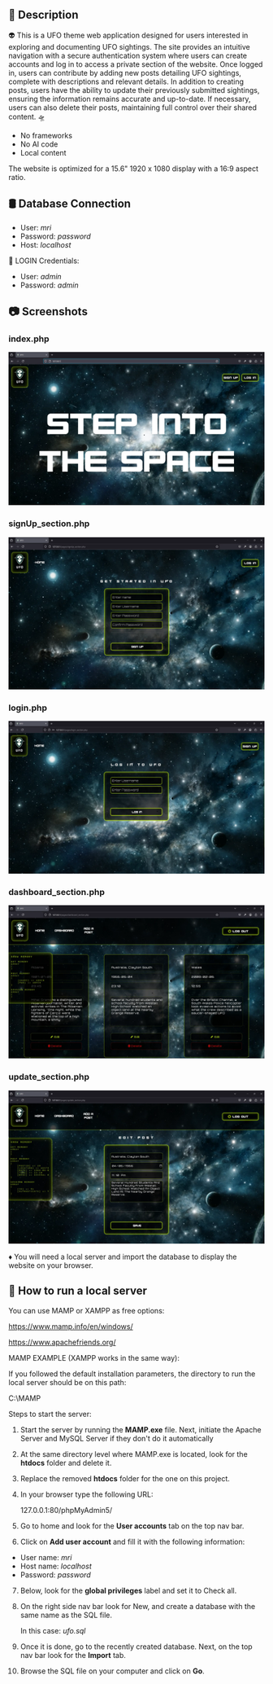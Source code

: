 ## 📄 Description

👽 This is a UFO theme web application designed for users interested in exploring and documenting UFO sightings. 
The site provides an intuitive navigation with a secure authentication system where users can create accounts and log in to access a private section of the website.
Once logged in, users can contribute by adding new posts detailing UFO sightings, complete with descriptions and relevant details.
In addition to creating posts, users have the ability to update their previously submitted sightings, ensuring the information remains accurate and up-to-date.
If necessary, users can also delete their posts, maintaining full control over their shared content. 🛸


* No frameworks
* No AI code
* Local content

The website is optimized for a 15.6" 1920 x 1080 display with a 16:9 aspect ratio.

## 🛢️ Database Connection

- User: <i>mri</i> 
- Password: <i>password</i>
- Host: <i>localhost</i>

🔑 LOGIN Credentials:

- User: <i>admin</i>
- Password: <i>admin</i>


## 📷 Screenshots

### index.php
![Screenshot1](screenshots/Screenshot1.webp)

### signUp_section.php
![Screenshot2](screenshots/Screenshot2.webp)

### login.php
![Screenshot3](screenshots/Screenshot3.webp)

### dashboard_section.php
![Screenshot4](screenshots/Screenshot4.webp)

### update_section.php
![Screenshot5](screenshots/Screenshot5.webp)


♦️ You will need a local server and import the database to display the website on your browser. 

## 📒 How to run a local server

You can use MAMP or XAMPP as free options:

https://www.mamp.info/en/windows/

https://www.apachefriends.org/

MAMP EXAMPLE (XAMPP works in the same way):

If you followed the default installation parameters, the directory to run the local server should be on this path: 

   C:\MAMP

Steps to start the server:

1. Start the server by running the <strong>MAMP.exe</strong> file. Next, initiate the Apache Server and MySQL Server if they don't do it automatically

2. At the same directory level where MAMP.exe is located, look for the <strong>htdocs</strong> folder and delete it.

3. Replace the removed <strong>htdocs</strong> folder for the one on this project.

4. In your browser type the following URL: 

   127.0.0.1:80/phpMyAdmin5/

5. Go to home and look for the <strong>User accounts</strong> tab on the top nav bar.

6. Click on <strong>Add user account</strong> and fill it with the following information: 

  - User name: <i>mri</i>
  - Host name: <i>localhost</i>
  - Password: <i>password</i>

7. Below, look for the <strong>global privileges</strong> label and set it to Check all.

8. On the right side nav bar look for New, and create a database with the same name as the SQL file. 

   In this case:  <i>ufo.sql</i>

9. Once it is done, go to the recently created database. Next, on the top nav bar look for the <strong>Import</strong> tab.

10. Browse the SQL file on your computer and click on <strong>Go</strong>.
  




